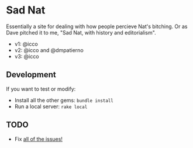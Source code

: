 # Sad Nat

Essentially a site for dealing with how people percieve Nat's bitching. Or as Dave pitched it to me, "Sad Nat, with history and editorialism".

 * v1: @icco
 * v2: @icco and @dmpatierno
 * v3: @icco

## Development

If you want to test or modify:

 * Install all the other gems: `bundle install`
 * Run a local server: `rake local`

## TODO

 * Fix [all of the issues!](https://github.com/icco/sadnat.com/issues)

